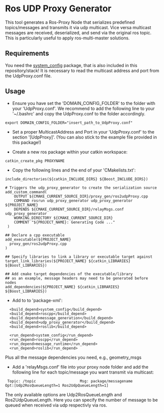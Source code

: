 # Ros UDP Proxy Generator #

This tool generates a Ros-Proxy Node that serializes predefined topics/messages and transmits it via udp multicast. Vice versa multicast messages are received, deserialized, and send via the original ros topic.
This is particularly useful to apply ros-multi-master solutions.

## Requirements ##

You need the [system_config](https://github.com/carpe-noctem-cassel/supplementary/tree/master/system_config) package, that is also included in this repository/stack! It is necessary to read the multicast address and port from the UdpProxy.conf file.

## Usage ##

* Ensure you have set the 'DOMAIN_CONFIG_FOLDER' to the folder with your 'UdpProxy.conf'. We recommend to add the following line to your '~/.bashrc' and copy the UdpProxy.conf to the folder accordingly.
```    
export DOMAIN_CONFIG_FOLDER="insert_path_to_UdpProxy.conf"
```
* Set a proper MulticastAddress and Port in your 'UdpProxy.conf' to the section '[UdpProxy]'. (You can also stick to the example file provided in this package!)

* Create a new ros package within your catkin workspace:
```
catkin_create_pkg PROXYNAME
```

* Copy the following lines and the end of your 'CMakelists.txt':
```
include_directories(${catkin_INCLUDE_DIRS} ${Boost_INCLUDE_DIRS})

# Triggers the udp_proxy_generator to create the serialization source
add_custom_command(
    OUTPUT ${CMAKE_CURRENT_SOURCE_DIR}/proxy_gen/ros2udpProxy.cpp
    COMMAND rosrun udp_proxy_generator udp_proxy_generator ${PROJECT_NAME}
    DEPENDS ${CMAKE_CURRENT_SOURCE_DIR}/relayMsgs.conf udp_proxy_generator
    WORKING_DIRECTORY ${CMAKE_CURRENT_SOURCE_DIR}
    COMMENT "${PROJECT_NAME}: Generating Code ..."
 )

## Declare a cpp executable
add_executable(${PROJECT_NAME}
  proxy_gen/ros2udpProxy.cpp
)

## Specify libraries to link a library or executable target against
target_link_libraries(${PROJECT_NAME} ${catkin_LIBRARIES} ${Boost_LIBRARIES})

## Add cmake target dependencies of the executable/library
## as an example, message headers may need to be generated before nodes
add_dependencies(${PROJECT_NAME} ${catkin_LIBRARIES} ${Boost_LIBRARIES})
```

* Add to to 'package-xml':
```
  <build_depend>system_config</build_depend>
  <build_depend>roscpp</build_depend>
  <build_depend>message_generation</build_depend>
  <build_depend>udp_proxy_generator</build_depend>
  <build_depend>roslib</build_depend>

  <run_depend>system_config</run_depend>
  <run_depend>roscpp</run_depend>
  <run_depend>message_runtime</run_depend>
  <run_depend>roslib</run_depend>
```

Plus all the message dependencies you need, e.g., geometry_msgs

* Add a 'relayMsgs.conf' file into your proxy node folder and add the following line for each topic/message you want transmit via multicast:
```
 Topic: /topic                    Msg: package/messagename                     Opt:[Udp2RosQueueLength=1 Ros2UdpQueueLength=1]
```
The only available options are Udp2RosQueueLength and Ros2UdpQueueLength. Here you can specify the number of message to be queued when received via udp respectivly via ros.
